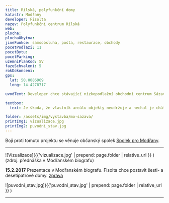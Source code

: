 ```yaml
---
title: Rilská, polyfunkční domy
katastr: Modřany
developer: Fisolta
nazev: Polyfunkční centrum Rilská
web:
plocha:
plochaObytna:
jineFunkce: samoobsluha, pošta, restaurace, obchody
pocetPodlazi: 11
pocetBytu:
pocetParking:
uzemniPlanKod: SV
fazeSchvaleni: 5
rokDokonceni:
gps:
  lat: 50.0086969
  long: 14.4278717

uvodText: Developer chce stávající nízkopodlažní obchodní centrum Sázava přestavět a nastavět na něj několik vysokých bytových domů (4 NP, 7 NP a 11 NP)

textbox:
  text: Je škoda, že vlastník areálu objekty neudržuje a nechal je chátrat do současného stavu. Navrhované vysoké budovy neúměrně zahušťují sídliště. Měli bychom pochopení pro 3 patra, protože se z našeho pohledu jedná o revitalizaci. Jsme pro striktní respektování územního plánu (SV), který zde dává každé funkci včetně bydlení maximálně 60 % plochy.

folder: /assets/img/vystavba/mo-sazava/
printImg1: vizualizace.jpg
printImg2: puvodni_stav.jpg
---
```


Boji proti tomuto projektu se věnuje občanský spolek [Spolek pro Modřany](http://www.spolekpromodrany.cz/).

- - -

![Vizualizace]({{'vizualizace.jpg' | prepend: page.folder | relative_url }} )
(zdroj: přednáška v Modřanském biografu)

**15.2.2017** Prezentace v Modřanském biografu. Fisolta chce postavit šesti- a desetipatrové domy.
[zpráva](https://dvanactka.info/2017/02/firma-fisolta-plus-predstavila-studii-prestavby-polyfunkcniho-centra-rilska/)

![puvodni_stav.jpg]({{'puvodni_stav.jpg' | prepend: page.folder | relative_url }} )

- - -
